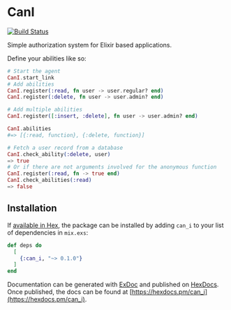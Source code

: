 # CanI
[![Build Status](https://travis-ci.org/wizardone/can_i.svg?branch=master)](https://travis-ci.org/wizardone/can_i)

Simple authorization system for Elixir based applications.

Define your abilities like so:

```elixir
# Start the agent
CanI.start_link
# Add abilities
CanI.register(:read, fn user -> user.regular? end)
CanI.register(:delete, fn user -> user.admin? end)

# Add multiple abilities
CanI.register([:insert, :delete], fn user -> user.admin? end)

CanI.abilities
#=> [{:read, function}, {:delete, function}]

# Fetch a user record from a database
CanI.check_ability(:delete, user)
=> true
# Or if there are not arguments involved for the anonymous function
CanI.register(:read, fn -> true end)
CanI.check_abilities(:read)
=> false
```

## Installation

If [available in Hex](https://hex.pm/docs/publish), the package can be installed
by adding `can_i` to your list of dependencies in `mix.exs`:

```elixir
def deps do
  [
    {:can_i, "~> 0.1.0"}
  ]
end
```

Documentation can be generated with [ExDoc](https://github.com/elixir-lang/ex_doc)
and published on [HexDocs](https://hexdocs.pm). Once published, the docs can
be found at [https://hexdocs.pm/can_i](https://hexdocs.pm/can_i).
